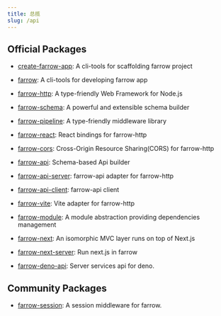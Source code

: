 ```yaml
---
title: 总揽
slug: /api
---
```


## Official Packages

- [create-farrow-app](./01-create-farrow-app.md): A cli-tools for scaffolding farrow project

- [farrow](./02-farrow.md): A cli-tools for developing farrow app

- [farrow-http](./03-farrow-http.md): A type-friendly Web Framework for Node.js

- [farrow-schema](./04-farrow-schema.md): A powerful and extensible schema builder

- [farrow-pipeline](./05-farrow-pipeline.md): A type-friendly middleware library

- [farrow-react](./06-farrow-react.md): React bindings for farrow-http

- [farrow-cors](./07-farrow-cors.md): Cross-Origin Resource Sharing(CORS) for farrow-http

- [farrow-api](./08-farrow-api.md): Schema-based Api builder

- [farrow-api-server](./09-farrow-api-server.md): farrow-api adapter for farrow-http

- [farrow-api-client](./10-farrow-api-client.md): farrow-api client

- [farrow-vite](./11-farrow-vite.md): Vite adapter for farrow-http

- [farrow-module](./12-farrow-module.md): A module abstraction providing dependencies management

- [farrow-next](./13-farrow-next.md): An isomorphic MVC layer runs on top of Next.js

- [farrow-next-server](./14-farrow-next-server.md): Run next.js in farrow

- [farrow-deno-api](./15-farrow-deno-api.md): Server services api for deno.

## Community Packages

- [farrow-session](https://github.com/tqma113/farrow-session): A session middleware for farrow.
